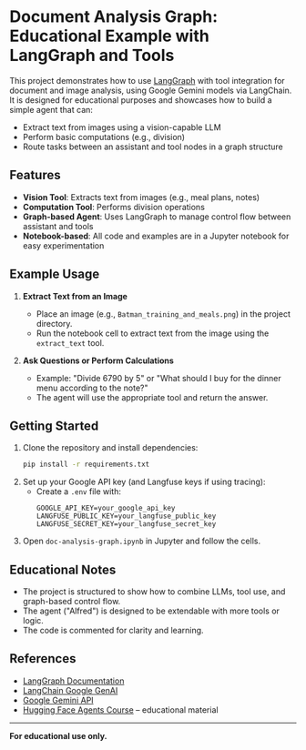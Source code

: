 # Document Analysis Graph: Educational Example with LangGraph and Tools

This project demonstrates how to use [LangGraph](https://github.com/langchain-ai/langgraph) with tool integration for document and image analysis, using Google Gemini models via LangChain. It is designed for educational purposes and showcases how to build a simple agent that can:

- Extract text from images using a vision-capable LLM
- Perform basic computations (e.g., division)
- Route tasks between an assistant and tool nodes in a graph structure

## Features
- **Vision Tool**: Extracts text from images (e.g., meal plans, notes)
- **Computation Tool**: Performs division operations
- **Graph-based Agent**: Uses LangGraph to manage control flow between assistant and tools
- **Notebook-based**: All code and examples are in a Jupyter notebook for easy experimentation

## Example Usage

1. **Extract Text from an Image**
   - Place an image (e.g., `Batman_training_and_meals.png`) in the project directory.
   - Run the notebook cell to extract text from the image using the `extract_text` tool.

2. **Ask Questions or Perform Calculations**
   - Example: "Divide 6790 by 5" or "What should I buy for the dinner menu according to the note?"
   - The agent will use the appropriate tool and return the answer.

## Getting Started

1. Clone the repository and install dependencies:
   ```bash
   pip install -r requirements.txt
   ```
2. Set up your Google API key (and Langfuse keys if using tracing):
   - Create a `.env` file with:
     ```
     GOOGLE_API_KEY=your_google_api_key
     LANGFUSE_PUBLIC_KEY=your_langfuse_public_key
     LANGFUSE_SECRET_KEY=your_langfuse_secret_key
     ```
3. Open `doc-analysis-graph.ipynb` in Jupyter and follow the cells.

## Educational Notes
- The project is structured to show how to combine LLMs, tool use, and graph-based control flow.
- The agent ("Alfred") is designed to be extendable with more tools or logic.
- The code is commented for clarity and learning.

## References
- [LangGraph Documentation](https://langgraph.langchain.com/)
- [LangChain Google GenAI](https://python.langchain.com/docs/integrations/chat/google_genai)
- [Google Gemini API](https://ai.google.dev/)
- [Hugging Face Agents Course](https://huggingface.co/learn/agents-course) – educational material

---

**For educational use only.**
